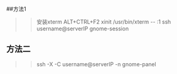 ##方法1
>> 安装xterm
>> ALT+CTRL+F2
>> xinit /usr/bin/xterm -- :1
>> ssh username@serverIP
>> gnome-session

## 方法二
>> ssh -X -C username@serverIP -n gnome-panel
